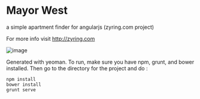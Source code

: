 # Mayor West

a simple apartment finder for angularjs (zyring.com project)

For more info visit http://zyring.com

![image](http://images2.fanpop.com/images/quiz/32764_1216059163521_350_278.jpg)

Generated with yeoman. To run, make sure you have npm, grunt, and bower installed. Then go to the directory for the project and 
do :
```
npm install
bower install
grunt serve
```
